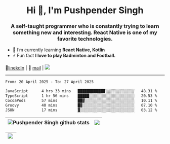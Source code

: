 <h1 align="center">Hi 👋, I'm Pushpender Singh</h1>
<h3 align="center">A self-taught programmer who is constantly trying to learn something new and interesting. React Native is one of my favorite technologies.</h3>

- 🌱 I’m currently learning **React Native, Kotlin**
- ⚡ Fun fact **I love to play Badminton and Football.**

👔[linekdin](https://www.linkedin.com/in/pushpender-singh-240061202/) | 📧 [mail](mailto:pushpendersingh694@gmail.com) | 
<a href="https://github.com/pushpender-singh-ap/pushpender-singh-ap">
    <img src="https://komarev.com/ghpvc/?username=pushpender-singh-ap&style=for-the-badge">
</a>


---

<!--START_SECTION:waka-->

```txt
From: 20 April 2025 - To: 27 April 2025

JavaScript      4 hrs 33 mins   ████████████░░░░░░░░░░░░░   48.31 %
TypeScript      1 hr 56 mins    █████░░░░░░░░░░░░░░░░░░░░   20.53 %
CocoaPods       57 mins         ██▓░░░░░░░░░░░░░░░░░░░░░░   10.11 %
Groovy          40 mins         █▓░░░░░░░░░░░░░░░░░░░░░░░   07.10 %
JSON            17 mins         ▓░░░░░░░░░░░░░░░░░░░░░░░░   03.12 %
```

<!--END_SECTION:waka-->


| <a><img align="center" src="https://github-readme-stats-iota-ecru-15.vercel.app/api?username=pushpender-singh-ap&show_icons=true&include_all_commits=true&theme=buefy&hide_border=true" alt="Pushpender Singh github stats" /></a> | <a><img align="center" src="https://github-readme-stats-iota-ecru-15.vercel.app/api/top-langs/?username=pushpender-singh-ap&layout=compact&theme=buefy&hide_border=true" /></a> |
| ------------- | ------------- |

| <a> <img align="left" src="https://github-readme-streak-stats.herokuapp.com/?user=pushpender-singh-ap" /></br> </a> |
| ------------- |
